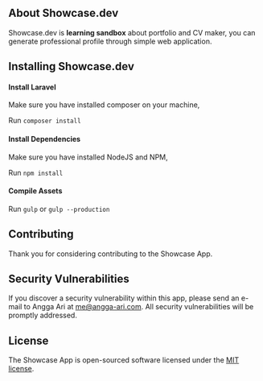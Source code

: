 ## About Showcase.dev

Showcase.dev is **learning sandbox** about portfolio and CV maker, you can generate professional profile through simple web application.

## Installing Showcase.dev

#### Install Laravel
Make sure you have installed composer on your machine,

Run `composer install`

#### Install Dependencies
Make sure you have installed NodeJS and NPM,

Run `npm install`

#### Compile Assets
Run `gulp` or `gulp --production`

## Contributing

Thank you for considering contributing to the Showcase App.

## Security Vulnerabilities

If you discover a security vulnerability within this app, please send an e-mail to Angga Ari at me@angga-ari.com. All security vulnerabilities will be promptly addressed.

## License

The Showcase App is open-sourced software licensed under the [MIT license](http://opensource.org/licenses/MIT).
